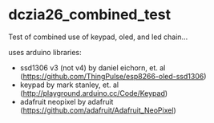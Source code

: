# dczia26_combined_test

Test of combined use of keypad, oled, and led chain...

uses arduino libraries:
- ssd1306 v3 (not v4) by daniel eichorn, et. al (https://github.com/ThingPulse/esp8266-oled-ssd1306)
- keypad by mark stanley, et. al (http://playground.arduino.cc/Code/Keypad)
- adafruit neopixel by adafruit (https://github.com/adafruit/Adafruit_NeoPixel)

